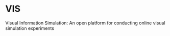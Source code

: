 # VIS
Visual Information Simulation: An open platform for conducting online visual simulation experiments
